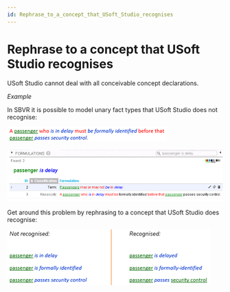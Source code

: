 ```yaml
---
id: Rephrase_to_a_concept_that_USoft_Studio_recognises
---
```


# Rephrase to a concept that USoft Studio recognises

USoft Studio cannot deal with all conceivable concept declarations.

*Example*

In SBVR it is possible to model unary fact types that USoft Studio does not recognise:

![](./assets/8d89bdf2-11eb-43ad-9c7e-71dfab1500c2.png)

![](./assets/ce2e8ddf-e97f-4a7d-abf8-5b4b08461030.png)

Get around this problem by rephrasing to a concept that USoft Studio does recognise:

![](./assets/ffb69492-a8db-4805-a3db-21d85e185bf1.png)

 